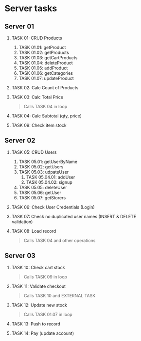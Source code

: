 # Server tasks
## Server 01
1. TASK 01: CRUD Products
    1. TASK 01.01: getProduct
    1. TASK 01.02: getProducts
    1. TASK 01.03: getCartProducts
    1. TASK 01.04: deleteProduct
    1. TASK 01.05: addProduct
    1. TASK 01.06: getCategories
    1. TASK 01.07: updateProduct

1. TASK 02: Calc Count of Products

1. TASK 03: Calc Total Price
    > Calls TASK 04 in loop

1. TASK 04: Calc Subtotal (qty, price)

1. TASK 09: Check item stock

## Server 02
1. TASK 05: CRUD Users
    1. TASK 05.01: getUserByName
    1. TASK 05.02: getUsers
    1. TASK 05.03: udpateUser
        1. TASK 05.04.01: addUser
        1. TASK 05.04.02: signup
    1. TASK 05.05: deleteUser
    1. TASK 05.06: getUser
    1. TASK 05.07: getStorers
    

1. TASK 06: Check User Credentials (Login)

1. TASK 07: Check no duplicated user names (INSERT & DELETE validation)

1. TASK 08: Load record 
    > Calls TASK 04 and other operations

## Server 03
1. TASK 10: Check cart stock
    > Calls TASK 09 in loop

1. TASK 11: Validate checkout
    > Calls TASK 10 and EXTERNAL TASK

1. TASK 12: Update new stock
    > Calls TASK 01.07 in loop

1. TASK 13: Push to record

1. TASK 14: Pay (update account)